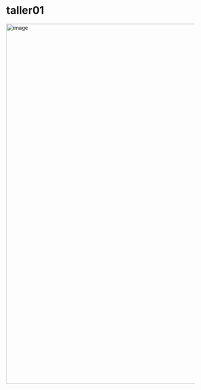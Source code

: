 # taller01
<img width="1739" height="963" alt="image" src="https://github.com/user-attachments/assets/d9c1de9d-e77c-4a48-b824-090b33368a04" />
